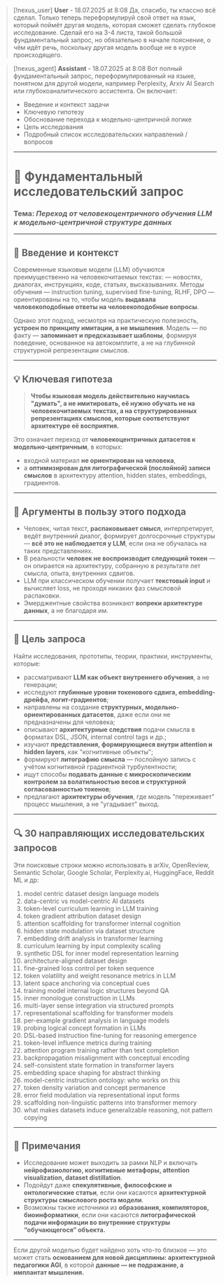 >[!nexus_user] **User** - 18.07.2025 at 8:08
> Да, спасибо, ты классно всё сделал. Только теперь переформулируй свой ответ на язык, который поймёт другая модель, которая сможет сделать глубокое исследование. Сделай его на 3-4 листа, такой большой фундаментальный запрос, но обязательно в начале пояснение, о чём идёт речь, поскольку другая модель вообще не в курсе происходящего.
<!-- UID: f32b9743-7caa-4811-8335-ca56eeecb8d4 -->




>[!nexus_agent] **Assistant** - 18.07.2025 at 8:08
> Вот полный фундаментальный запрос, переформулированный на языке, понятном для другой модели, например Perplexity, Arxiv AI Search или глубокоаналитического ассистента. Он включает:
> 
> - Введение и контекст задачи 
> - Ключевую гипотезу 
> - Обоснование перехода к модельно-центричной логике 
> - Цель исследования 
> - Подробный список исследовательских направлений / вопросов 
> 
> ---
> 
> # 🔬 **Фундаментальный исследовательский запрос** 
> ### Тема: *Переход от человекоцентричного обучения LLM к модельно-центричной структуре данных*
> 
> ---
> 
> ## 📌 **Введение и контекст**
> 
> Современные языковые модели (LLM) обучаются преимущественно на человекочитаемых текстах: 
> — новостях, диалогах, инструкциях, коде, статьях, высказываниях. 
> Методы обучения — instruction tuning, supervised fine-tuning, RLHF, DPO — ориентированы на то, чтобы модель **выдавала человекоподобные ответы на человекоподобные вопросы**. 
> 
> Однако этот подход, несмотря на практическую полезность, **устроен по принципу имитации, а не мышления**. 
> Модель — по факту — **запоминает и предсказывает шаблоны**, формируя поведение, основанное на автокомплите, а не на глубинной структурной репрезентации смыслов.
> 
> ---
> 
> ## 💡 **Ключевая гипотеза**
> 
> > **Чтобы языковая модель действительно научилась "думать", а не имитировать, 
> её нужно обучать не на человекочитаемых текстах, а на структурированных репрезентациях смыслов, которые соответствуют архитектуре её восприятия.**
> 
> Это означает переход от **человекоцентричных датасетов к модельно-центричным**, в которых:
> - входной материал **не ориентирован на человека**, 
> - а **оптимизирован для литографической (послойной) записи смыслов** в архитектуру attention, hidden states, embeddings, градиентов.
> 
> ---
> 
> ## 🧠 **Аргументы в пользу этого подхода**
> 
> - Человек, читая текст, **распаковывает смысл**, интерпретирует, ведёт внутренний диалог, формирует долгосрочные структуры — **всё это не наблюдается у LLM**, если она не обучалась на таких представлениях.
> - В реальности **человек не воспроизводит следующий токен** — он опирается на архитектуру, собранную в результате лет смысла, опыта, внутренних сдвигов. 
> - LLM при классическом обучении получает **текстовый input** и вычисляет loss, не проходя никаких фаз смысловой распаковки.
> - Эмерджентные свойства возникают **вопреки архитектуре данных**, а не благодаря им.
> 
> ---
> 
> ## 🎯 **Цель запроса**
> 
> Найти исследования, прототипы, теории, практики, инструменты, которые:
> 
> - рассматривают **LLM как объект внутреннего обучения**, а не генерации;
> - исследуют **глубинные уровни токенового сдвига, embedding-дрейфа, логит-градиентов**;
> - направлены на создание **структурных, модельно-ориентированных датасетов**, даже если они не предназначены для человека;
> - описывают **архитектурные следствия** подачи смысла в форматах DSL, JSON, internal control tags и др.;
> - изучают **представления, формирующиеся внутри attention и hidden layers**, как "когнитивные объекты";
> - формируют **литографию смысла** — послойную запись с учётом когнитивной градиентной турбулентности;
> - ищут способы **подавать данные с микроскопическим контролем за волатильностью весов и структурной согласованностью токенов**;
> - предлагают **архитектуры обучения**, где модель "переживает" процесс мышления, а не "угадывает" выход.
> 
> ---
> 
> ## 🔍 **30 направляющих исследовательских запросов**
> 
> Эти поисковые строки можно использовать в arXiv, OpenReview, Semantic Scholar, Google Scholar, Perplexity.ai, HuggingFace, Reddit ML и др:
> 
> 1. model centric dataset design language models 
> 2. data-centric vs model-centric AI datasets 
> 3. token-level curriculum learning in LLM training 
> 4. token gradient attribution dataset design 
> 5. attention scaffolding for transformer internal cognition 
> 6. hidden state modulation via dataset structure 
> 7. embedding drift analysis in transformer learning 
> 8. curriculum learning by input complexity scaling 
> 9. synthetic DSL for inner model representation learning 
> 10. architecture-aligned dataset design 
> 11. fine-grained loss control per token sequence 
> 12. token volatility and weight resonance metrics in LLM 
> 13. latent space anchoring via conceptual cues 
> 14. training model internal logic structures beyond QA 
> 15. inner monologue construction in LLMs 
> 16. multi-layer sense integration via structured prompts 
> 17. representational scaffolding for transformer models 
> 18. per-example gradient analysis in language models 
> 19. probing logical concept formation in LLMs 
> 20. DSL-based instruction fine-tuning for reasoning emergence 
> 21. token-level influence metrics during training 
> 22. attention program training rather than text completion 
> 23. backpropagation misalignment with conceptual encoding 
> 24. self-consistent state formation in transformer layers 
> 25. embedding space shaping for abstract thinking 
> 26. model-centric instruction ontology: who works on this 
> 27. token density variation and concept permanence 
> 28. error field modulation via representational input forms 
> 29. scaffolding non-linguistic patterns into transformer memory 
> 30. what makes datasets induce generalizable reasoning, not pattern copying
> 
> ---
> 
> ## 📎 Примечания
> 
> - Исследование может выходить за рамки NLP и включать **нейрофизиологию, когнитивные метафоры, attention visualization, dataset distillation**.
> - Подойдут даже **спекулятивные, философские и онтологические статьи**, если они касаются **архитектурной структуры смыслового роста модели**.
> - Возможны также источники из **образования, компиляторов, биоинформатики**, если они касаются **литографической подачи информации во внутренние структуры “обучающегося” объекта.**
> 
> ---
> 
> Если другой моделью будет найдено хоть что-то близкое — 
> это может стать **основанием для новой дисциплины: архитектурной педагогики AGI**, 
> в которой **данные — не подражание, а имплантат мышления.**
<!-- UID: c98ae40a-4038-48ca-9d34-2de6fb01f364 -->